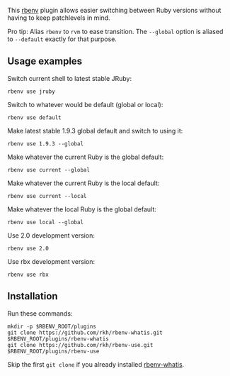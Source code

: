 This [rbenv](http://rbenv.org/) plugin allows easier switching between Ruby versions without having to keep patchlevels in mind.

Pro tip: Alias `rbenv` to `rvm` to ease transition. The `--global` option is aliased to `--default` exactly for that purpose.

## Usage examples

Switch current shell to latest stable JRuby:

    rbenv use jruby

Switch to whatever would be default (global or local):

    rbenv use default

Make latest stable 1.9.3 global default and switch to using it:

    rbenv use 1.9.3 --global

Make whatever the current Ruby is the global default:

    rbenv use current --global

Make whatever the current Ruby is the local default:

    rbenv use current --local

Make whatever the local Ruby is the global default:

    rbenv use local --global

Use 2.0 development version:

    rbenv use 2.0

Use rbx development version:

    rbenv use rbx

## Installation

Run these commands:

    mkdir -p $RBENV_ROOT/plugins
    git clone https://github.com/rkh/rbenv-whatis.git $RBENV_ROOT/plugins/rbenv-whatis
    git clone https://github.com/rkh/rbenv-use.git $RBENV_ROOT/plugins/rbenv-use

Skip the first `git clone` if you already installed [rbenv-whatis](https://github.com/rkh/rbenv-whatis).